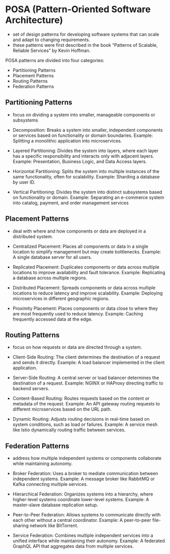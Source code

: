 # POSA (Pattern-Oriented Software Architecture)

- set of design patterns for developing software systems that can scale and adapt to changing requirements.
- these patterns were first described in the book “Patterns of Scalable, Reliable Services” by Kevin Hoffman.

POSA patterns are divided into four categories:

- Partitioning Patterns
- Placement Patterns
- Routing Patterns
- Federation Patterns

## Partitioning Patterns

- focus on dividing a system into smaller, manageable components or subsystems

- Decomposition: Breaks a system into smaller, independent components or services based on functionality or domain boundaries.
  Example: Splitting a monolithic application into microservices.
- Layered Partitioning: Divides the system into layers, where each layer has a specific responsibility and interacts only with adjacent layers.
  Example: Presentation, Business Logic, and Data Access layers.
- Horizontal Partitioning: Splits the system into multiple instances of the same functionality, often for scalability.
  Example: Sharding a database by user ID.
- Vertical Partitioning: Divides the system into distinct subsystems based on functionality or domain.
  Example: Separating an e-commerce system into catalog, payment, and order management services

## Placement Patterns

- deal with where and how components or data are deployed in a distributed system.

- Centralized Placement: Places all components or data in a single location to simplify management but may create bottlenecks.
  Example: A single database server for all users.
- Replicated Placement: Duplicates components or data across multiple locations to improve availability and fault tolerance.
  Example: Replicating a database across multiple regions.
- Distributed Placement: Spreads components or data across multiple locations to reduce latency and improve scalability.
  Example: Deploying microservices in different geographic regions.
- Proximity Placement: Places components or data close to where they are most frequently used to reduce latency.
  Example: Caching frequently accessed data at the edge.

## Routing Patterns

- focus on how requests or data are directed through a system.

- Client-Side Routing: The client determines the destination of a request and sends it directly.
  Example: A load balancer implemented in the client application.
- Server-Side Routing: A central server or load balancer determines the destination of a request.
  Example: NGINX or HAProxy directing traffic to backend servers.
- Content-Based Routing: Routes requests based on the content or metadata of the request.
  Example: An API gateway routing requests to different microservices based on the URL path.
- Dynamic Routing: Adjusts routing decisions in real-time based on system conditions, such as load or failures.
  Example: A service mesh like Istio dynamically routing traffic between services.

## Federation Patterns

- address how multiple independent systems or components collaborate while maintaining autonomy.

- Broker Federation: Uses a broker to mediate communication between independent systems.
  Example: A message broker like RabbitMQ or Kafka connecting multiple services.
- Hierarchical Federation: Organizes systems into a hierarchy, where higher-level systems coordinate lower-level systems.
  Example: A master-slave database replication setup.
- Peer-to-Peer Federation: Allows systems to communicate directly with each other without a central coordinator.
  Example: A peer-to-peer file-sharing network like BitTorrent.
- Service Federation: Combines multiple independent services into a unified interface while maintaining their autonomy.
  Example: A federated GraphQL API that aggregates data from multiple services.
